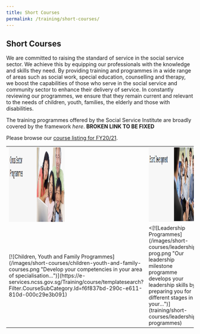 ```yaml
---
title: Short Courses
permalink: /training/short-courses/
---
```


## Short Courses
We are committed to raising the standard of service in the social service sector. We achieve this by equipping our professionals with the knowledge and skills they need. By providing training and programmes in a wide range of areas such as social work, special education, counselling and therapy, we boost the capabilities of those who serve in the social service and community sector to enhance their delivery of service. In constantly reviewing our programmes, we ensure that they remain current and relevant to the needs of children, youth, families, the elderly and those with disabilities.

The training programmes offered by the Social Service Institute are broadly covered by the framework *here*. **BROKEN LINK TO BE FIXED**

Please browse our [course listing for FY20/21](/images/short-courses/course-listing.pdf).

<table width="100%" cellspacing=0 cellpadding=5>
  <tr>
  <td width="50%"><img src="/images/short-courses/cross-sector-programmes.png" alt="Cross Sector Programmes" width="150" height="200" ></td>
  <td><img src="/images/short-courses/board-development.png" alt="Board Development" width="150" height="200" ></td>
  </tr> 
  <tr>
  <td width="50%">[![Children, Youth and Family Programmes](/images/short-courses/children-youth-and-family-courses.png "Develop your competencies in your area of specialisation...")](https://e-services.ncss.gov.sg/Training/course/templatesearch?Filter.CourseSubCategory.Id=f6f837bd-290c-e611-810d-000c29e3b091)</td>
  <td><[![Leadership Programmes](/images/short-courses/leadership-prog.png "Our leadership milestone programme develops your leadership skills by preparing you for different stages in your...")](training/short-courses/leadership-programmes)</td>
  </tr> 

</table>
